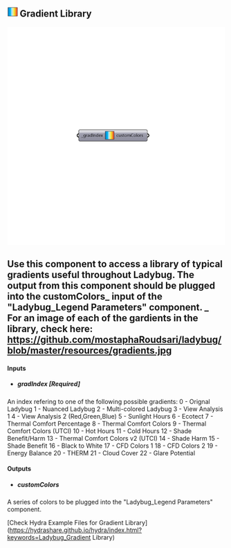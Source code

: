 ## ![](../../images/icons/Gradient_Library.png) Gradient Library

![](../../images/components/Gradient_Library.png)

Use this component to access a library of typical gradients useful throughout Ladybug.  The output from this component should be plugged into the customColors_ input of the "Ladybug_Legend Parameters" component.
 _
 For an image of each of the gardients in the library, check here:
 https://github.com/mostaphaRoudsari/ladybug/blob/master/resources/gradients.jpg
 -
 

#### Inputs
* ##### gradIndex [Required]
An index refering to one of the following possible gradients:
 0 - Orignal Ladybug
 1 - Nuanced Ladybug
 2 - Multi-colored Ladybug
 3 - View Analysis 1
 4 - View Analysis 2 (Red,Green,Blue)
 5 - Sunlight Hours
 6 - Ecotect
 7 - Thermal Comfort Percentage
 8 - Thermal Comfort Colors
 9 - Thermal Comfort Colors (UTCI)
 10 - Hot Hours
 11 - Cold Hours
 12 - Shade Benefit/Harm
 13 - Thermal Comfort Colors v2 (UTCI)
 14 - Shade Harm
 15 - Shade Benefit
 16 - Black to White
 17 - CFD Colors 1
 18 - CFD Colors 2
 19 - Energy Balance
 20 - THERM
 21 - Cloud Cover
 22 - Glare Potential

#### Outputs
* ##### customColors
A series of colors to be plugged into the "Ladybug_Legend Parameters" component.


[Check Hydra Example Files for Gradient Library](https://hydrashare.github.io/hydra/index.html?keywords=Ladybug_Gradient Library)